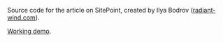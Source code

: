 Source code for the []() article on
SitePoint,
created by Ilya Bodrov ([radiant-wind.com](http://radiant-wind.com)).

[Working demo](https://sitepoint-clearance.herokuapp.com/).



